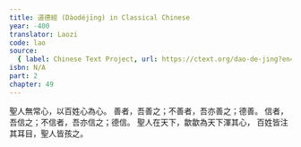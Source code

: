 ```yaml
---
title: 道德經 (Dàodéjīng) in Classical Chinese
year: -400
translator: Laozi
code: lao
source:
  { label: Chinese Text Project, url: https://ctext.org/dao-de-jing?en=off }
isbn: N/A
part: 2
chapter: 49
---
```


聖人無常心，以百姓心為心。
善者，吾善之；不善者，吾亦善之；德善。
信者，吾信之；不信者，吾亦信之；德信。
聖人在天下，歙歙為天下渾其心，
百姓皆注其耳目，聖人皆孩之。
